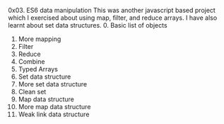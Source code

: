 0x03. ES6 data manipulation
This was another javascript based project which I exercised about using map, filter, and reduce arrays. I have also learnt about set data structures.
0. Basic list of objects
1. More mapping
2. Filter
3. Reduce
4. Combine
5. Typed Arrays
6. Set data structure
7. More set data structure
8. Clean set
9. Map data structure
10. More map data structure
11. Weak link data structure
